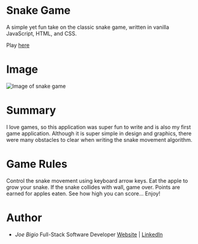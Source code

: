 # Snake Game

A simple yet fun take on the classic snake game, written in vanilla JavaScript, HTML, and CSS.

Play [here](https://jvbigio.github.io/snake-game/)

# Image

![Image of snake game](https://i.postimg.cc/RZ2GJc8c/snake-game.png)

# Summary

I love games, so this application was super fun to write and is also my first game application. Although it is super simple in design and graphics, there were many obstacles to clear when writing the snake movement algorithm.

# Game Rules

Control the snake movement using keyboard arrow keys. Eat the apple to grow your snake. If the snake collides with wall, game over. Points are earned for apples eaten. See how high you can score... Enjoy!

# Author

- _Joe Bigio_ Full-Stack Software Developer [Website](https://j-bigio-portfolio.netlify.app/) | [LinkedIn](https://www.linkedin.com/in/joelbigio/)
